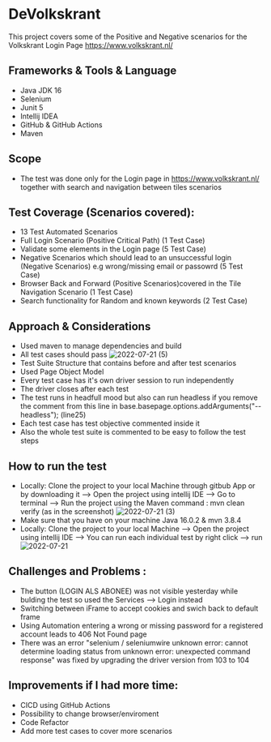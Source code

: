 # DeVolkskrant
This project covers some of the Positive and Negative scenarios for the Volkskrant Login Page https://www.volkskrant.nl/
## Frameworks & Tools & Language
- Java JDK 16
- Selenium
- Junit 5
- Intellij IDEA
- GitHub & GitHub Actions
- Maven
## Scope
- The test was done only for the Login page in https://www.volkskrant.nl/ together with search and navigation between tiles scenarios

## Test Coverage (Scenarios covered):
- 13 Test Automated Scenarios 
- Full Login Scenario (Positive Critical Path) (1 Test Case) 
- Validate some elements in the Login page (5 Test Case) 
- Negative Scenarios which should lead to an unsuccessful login (Negative Scenarios) e.g wrong/missing email or passowrd (5 Test Case) 
- Browser Back and Forward (Positive Scenarios)covered in the Tile Navigation Scenario (1 Test Case) 
- Search functionality for Random and known keywords (2 Test Case) 

## Approach & Considerations
- Used maven to manage dependencies and build
- All test cases should pass
![2022-07-21 (5)](https://user-images.githubusercontent.com/77646020/180299190-e86687a2-e131-4545-bf9c-b8c8fd847b03.png)
- Test Suite Structure that contains before and after test scenarios 
- Used Page Object Model
- Every test case has it's own driver session to run independently
- The driver closes after each test
- The test runs in headfull mood but also can run headless if you remove the comment from this line in base.basepage.options.addArguments("--headless"); (line25)
- Each test case has test objective commented inside it
- Also the whole test suite is commented to be easy to follow the test steps

## How to run the test
- Locally: Clone the project to your local Machine through gitbub App or by downloading it --> Open the project using intellij IDE --> Go to terminal --> Run the project using the Maven command : mvn clean verify (as in the screenshot)
![2022-07-21 (3)](https://user-images.githubusercontent.com/77646020/180223207-2dfcd83f-367a-4682-81c2-002a2dce0161.png)
- Make sure that you have on your machine Java 16.0.2 & mvn 3.8.4
- Locally: Clone the project to your local Machine --> Open the project using intellij IDE --> You can run each individual test by right click --> run 
![2022-07-21](https://user-images.githubusercontent.com/77646020/180219815-4deabc47-0d89-4e27-a62e-110a60f705a4.png)

## Challenges and Problems :
- The button (LOGIN ALS ABONEE) was not visible yesterday while bulding the test so used the Services --> Login instead 
- Switching between iFrame to accept cookies and swich back to default frame
- Using Automation entering a wrong or missing password for a registered account leads to 406 Not Found page 
- There was an error "selenium / seleniumwire unknown error: cannot determine loading status from unknown error: unexpected command response" was fixed by upgrading the driver version from 103 to 104 

## Improvements if I had more time: 
- CICD using GitHub Actions 
- Possibility to change browser/enviroment 
- Code Refactor 
- Add more test cases to cover more scenarios

